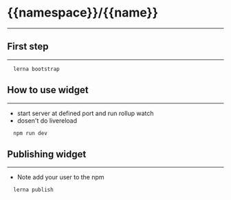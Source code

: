 # {{namespace}}/{{name}}
---------

## First step
---------
```
  lerna bootstrap
```

## How to use widget
---------
- start server at defined port and run rollup watch
- dosen't do livereload

```
  npm run dev
```

## Publishing widget
---------
- Note add your user to the npm
```
  lerna publish
```
